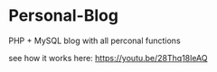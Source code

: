 # Personal-Blog
PHP + MySQL blog with all perconal functions

see how it works here: https://youtu.be/28Thq18leAQ
